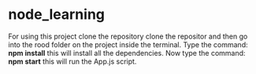 # node_learning


For using this project clone the repository clone the repositor and then go into the rood folder on the project inside the terminal.
Type the command:
**npm install**
this will install all the dependencies. Now type the command:
**npm start**
this will run the App.js script.
